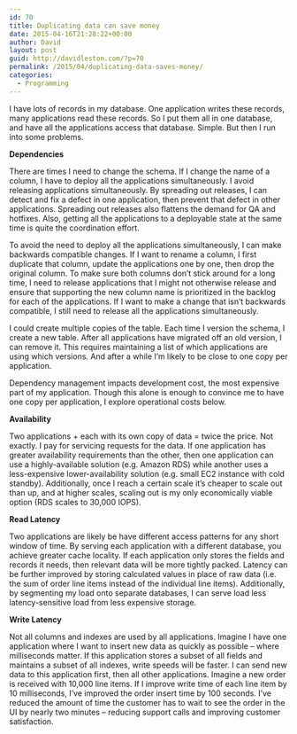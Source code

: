 ```yaml
---
id: 70
title: Duplicating data can save money
date: 2015-04-16T21:28:22+00:00
author: David
layout: post
guid: http://davidleston.com/?p=70
permalink: /2015/04/duplicating-data-saves-money/
categories:
  - Programming
---
```

I have lots of records in my database. One application writes these records, many applications read these records. So I put them all in one database, and have all the applications access that database. Simple. But then I run into some problems.

**Dependencies**

There are times I need to change the schema. If I change the name of a column, I have to deploy all the applications simultaneously. I avoid releasing applications simultaneously. By spreading out releases, I can detect and fix a defect in one application, then prevent that defect in other applications. Spreading out releases also flattens the demand for QA and hotfixes. Also, getting all the applications to a deployable state at the same time is quite the coordination effort.

To avoid the need to deploy all the applications simultaneously, I can make backwards compatible changes. If I want to rename a column, I first duplicate that column, update the applications one by one, then drop the original column. To make sure both columns don&#8217;t stick around for a long time, I need to release applications that I might not otherwise release and ensure that supporting the new column name is prioritized in the backlog for each of the applications. If I want to make a change that isn&#8217;t backwards compatible, I still need to release all the applications simultaneously.

I could create multiple copies of the table. Each time I version the schema, I create a new table. After all applications have migrated off an old version, I can remove it. This requires maintaining a list of which applications are using which versions. And after a while I&#8217;m likely to be close to one copy per application.

Dependency management impacts development cost, the most expensive part of my application. Though this alone is enough to convince me to have one copy per application, I explore operational costs below.

**Availability**

Two applications + each with its own copy of data = twice the price. Not exactly. I pay for servicing requests for the data. If one application has greater availability requirements than the other, then one application can use a highly-available solution (e.g. Amazon RDS) while another uses a less-expensive lower-availability solution (e.g. small EC2 instance with cold standby). Additionally, once I reach a certain scale it&#8217;s cheaper to scale out than up, and at higher scales, scaling out is my only economically viable option (RDS scales to 30,000 IOPS).

**Read Latency**

Two applications are likely be have different access patterns for any short window of time. By serving each application with a different database, you achieve greater cache locality. If each application only stores the fields and records it needs, then relevant data will be more tightly packed. Latency can be further improved by storing calculated values in place of raw data (i.e. the sum of order line items instead of the individual line items). Additionally, by segmenting my load onto separate databases, I can serve load less latency-sensitive load from less expensive storage.

**Write Latency**

Not all columns and indexes are used by all applications. Imagine I have one application where I want to insert new data as quickly as possible &#8211; where milliseconds matter. If this application stores a subset of all fields and maintains a subset of all indexes, write speeds will be faster. I can send new data to this application first, then all other applications. Imagine a new order is received with 10,000 line items. If I improve write time of each line item by 10 milliseconds, I’ve improved the order insert time by 100 seconds. I&#8217;ve reduced the amount of time the customer has to wait to see the order in the UI by nearly two minutes &#8211; reducing support calls and improving customer satisfaction.